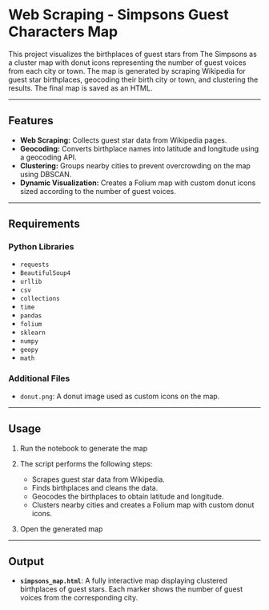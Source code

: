 # Web Scraping - Simpsons Guest Characters Map

This project visualizes the birthplaces of guest stars from The Simpsons as a cluster map with donut icons representing the number of guest voices from each city or town. The map is generated by scraping Wikipedia for guest star birthplaces, geocoding their birth city or town, and clustering the results. The final map is saved as an HTML. 

---

## Features
- **Web Scraping:** Collects guest star data from Wikipedia pages.
- **Geocoding:** Converts birthplace names into latitude and longitude using a geocoding API.
- **Clustering:** Groups nearby cities to prevent overcrowding on the map using DBSCAN.
- **Dynamic Visualization:** Creates a Folium map with custom donut icons sized according to the number of guest voices.

---

## Requirements

### Python Libraries
- `requests`
- `BeautifulSoup4`
- `urllib`
- `csv`
- `collections`
- `time`
- `pandas`
- `folium`
- `sklearn`
- `numpy`
- `geopy`
- `math`

### Additional Files
- `donut.png`: A donut image used as custom icons on the map.

---

## Usage
1. Run the notebook to generate the map

2. The script performs the following steps:
   - Scrapes guest star data from Wikipedia.
   - Finds birthplaces and cleans the data.
   - Geocodes the birthplaces to obtain latitude and longitude.
   - Clusters nearby cities and creates a Folium map with custom donut icons.

3. Open the generated map

---

## Output
- **`simpsons_map.html`**: A fully interactive map displaying clustered birthplaces of guest stars. Each marker shows the number of guest voices from the corresponding city.


